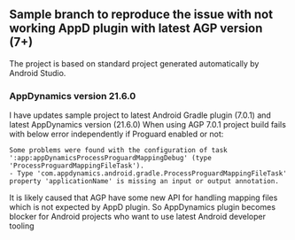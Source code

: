 ## Sample branch to reproduce the issue with not working AppD plugin with latest AGP version (7+)

The project is based on standard project generated automatically by Android Studio.

### AppDynamics version 21.6.0

I have updates sample project to latest Android Gradle plugin (7.0.1) and latest AppDynamics version (21.6.0)
When using AGP 7.0.1 project build fails with below error independently if Proguard enabled or not:
```
Some problems were found with the configuration of task ':app:appDynamicsProcessProguardMappingDebug' (type 'ProcessProguardMappingFileTask').
- Type 'com.appdynamics.android.gradle.ProcessProguardMappingFileTask' property 'applicationName' is missing an input or output annotation.
```

It is likely caused that AGP have some new API for handling mapping files which is not expected by AppD plugin.
So AppDynamics plugin becomes blocker for Android projects who want to use latest Android developer tooling